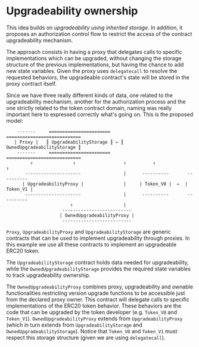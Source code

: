 # Upgradeability ownership

This idea builds on _upgradeability using inherited storage_. In addition, it proposes an authorization control flow to 
restrict the access of the contract upgradeability mechanism.  

The approach consists in having a proxy that delegates calls to specific implementations which can be upgraded, without
changing the storage structure of the previous implementations, but having the chance to add new state variables. Given
the proxy uses `delegatecall` to resolve the requested behaviors, the upgradeable contract's state will be stored in 
the proxy contract itself. 

Since we have three really different kinds of data, one related to the upgradeability mechanism, another for the 
authorization process and the one strictly related to the token contract domain, naming was really important here to 
expressed correctly what's going on. This is the proposed model:

        -------     =======================     ============================   
       | Proxy |   ║ UpgradeabilityStorage ║ ← ║ OwnedUpgradeabilityStorage ║  
        -------     =======================     ============================   
             ↑               ↑                  ↑          ↑               ↑             
           ---------------------                |      ----------       ----------        
          | UpgradeabilityProxy |               |     | Token_V0 |  ←  | Token_V1 |       
           ---------------------                |      ----------       ----------   
                            ↑                   |
                         -------------------------- 
                        | OwnedUpgradeabilityProxy |
                         -------------------------- 

`Proxy`, `UpgradeabilityProxy` and `UpgradeabilityStorage` are generic contracts that can be used to implement
upgradeability through proxies. In this example we use all these contracts to implement an upgradeable ERC20 token. 

The `UpgradeabilityStorage` contract holds data needed for upgradeability, while the `OwnedUpgradeabilityStorage` 
provides the required state variables to track upgradeability ownership. 

The `OwnedUpgradeabilityProxy` combines proxy, upgradeability and ownable functionalities restricting version upgrade
functions to be accessible just from the declared proxy owner. This contract will delegate calls to specific 
implementations of the ERC20 token behavior. These behaviors are the code that can be upgraded by the token developer 
(e.g. `Token_V0` and `Token_V1`). `OwnedUpgradeabilityProxy` extends from `UpgradeabilityProxy` (which in turn extends 
from `UpgradeabilityStorage` and `OwnedUpgradeabilityStorage`). Notice that `Token_V0` and `Token_V1` must respect 
this storage structure (given we are using `delegatecall`).
